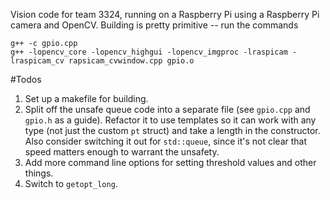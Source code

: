 Vision code for team 3324, running on a Raspberry Pi using a Raspberry Pi camera and OpenCV. Building is pretty primitive -- run the commands

    g++ -c gpio.cpp
    g++ -lopencv_core -lopencv_highgui -lopencv_imgproc -lraspicam -lraspicam_cv rapsicam_cvwindow.cpp gpio.o

#Todos

1. Set up a makefile for building.
2. Split off the unsafe queue code into a separate file (see `gpio.cpp` and `gpio.h` as a guide). Refactor it to use templates so it can work with any type (not just the custom `pt` struct) and take a length in the constructor. Also consider switching it out for `std::queue`, since it's not clear that speed matters enough to warrant the unsafety.
3. Add more command line options for setting threshold values and other things.
4. Switch to `getopt_long`.
